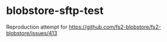 # blobstore-sftp-test

Reproduction attempt for https://github.com/fs2-blobstore/fs2-blobstore/issues/413
